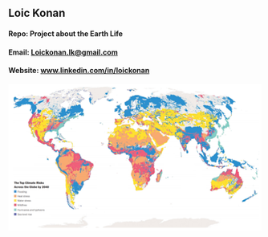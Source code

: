 ## Loic Konan

#### Repo: Project about the Earth Life

#### Email: Loickonan.lk@gmail.com

#### Website: www.linkedin.com/in/loickonan

<img src="pic.png">
